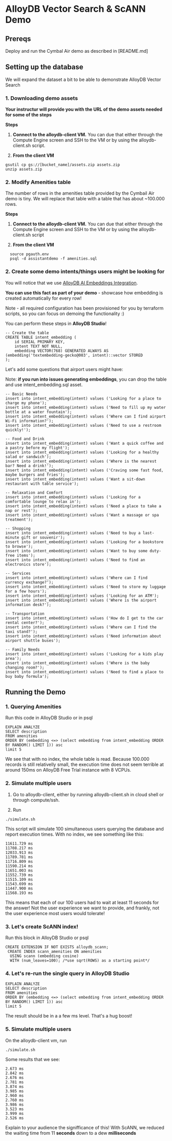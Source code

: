 # AlloyDB Vector Search & ScANN Demo

## Prereqs

Deploy and run the Cymbal Air demo as described in [README.md]


## Setting up the database

We will expand the dataset a bit to be able to demonstrate AlloyDB Vector Search

### 1. Downloading demo assets

**Your instructur will provide you with the URL of the demo assets needed for some of the steps**

**Steps**
1. **Connect to the alloydb-client VM.** You can due that either through the Compute Engine screen and SSH to the VM or by using the alloydb-client.sh script.

2. **From the client VM**
```
gsutil cp gs://[bucket_name]/assets.zip assets.zip
unzip assets.zip
```


### 2. Modify Amenities table


The number of rows in the amenities table provided by the Cymbail Air demo is tiny. We will replace that table with a table that has about ~100.000 rows. 

**Steps**
1. **Connect to the alloydb-client VM.** You can due that either through the Compute Engine screen and SSH to the VM or by using the alloydb-client.sh script

2. **From the client VM**
```
  source pgauth.env
  psql -d assistantdemo -f amenities.sql 

```


### 2. Create some demo intents/things users might be looking for

You will notice that we use [AlloyDB AI Embeddings Integration](https://cloud.google.com/alloydb/docs/ai/work-with-embeddings).

**You can use this fact as part of your demo** - showcase how embedding is created automatically for every row!

Note - all required configuration has been provisioned for you by terraform scripts, so you can focus on demoing the functionality :)

You can perform these steps in **AlloyDB Studio**!

```
-- Create the table
CREATE TABLE intent_embedding (
    id SERIAL PRIMARY KEY,
    intent TEXT NOT NULL,
    embedding VECTOR(768) GENERATED ALWAYS AS (embedding('textembedding-gecko@003', intent)::vector STORED
);
```

Let's add some questions that airport users might have:

Note: **if you run into issues generating embeddings**, you can 
drop the table and use intent_embedding.sql asset.

```
-- Basic Needs
insert into intent_embedding(intent) values ('Looking for a place to charge my phone');
insert into intent_embedding(intent) values ('Need to fill up my water bottle at a water fountain');
insert into intent_embedding(intent) values ('Where can I find airport Wi-Fi information?');
insert into intent_embedding(intent) values ('Need to use a restroom quickly!');

-- Food and Drink
insert into intent_embedding(intent) values ('Want a quick coffee and a pastry before my flight');
insert into intent_embedding(intent) values ('Looking for a healthy salad or sandwich');
insert into intent_embedding(intent) values ('Where is the nearest bar? Need a drink!');
insert into intent_embedding(intent) values ('Craving some fast food, maybe burgers and fries');
insert into intent_embedding(intent) values ('Want a sit-down restaurant with table service');

-- Relaxation and Comfort
insert into intent_embedding(intent) values ('Looking for a comfortable lounge to relax in');
insert into intent_embedding(intent) values ('Need a place to take a nap or rest');
insert into intent_embedding(intent) values ('Want a massage or spa treatment');

-- Shopping
insert into intent_embedding(intent) values ('Need to buy a last-minute gift or souvenir');
insert into intent_embedding(intent) values ('Looking for a bookstore to browse');
insert into intent_embedding(intent) values ('Want to buy some duty-free items');
insert into intent_embedding(intent) values ('Need to find an electronics store');

-- Services
insert into intent_embedding(intent) values ('Where can I find currency exchange?');
insert into intent_embedding(intent) values ('Need to store my luggage for a few hours');
insert into intent_embedding(intent) values ('Looking for an ATM');
insert into intent_embedding(intent) values ('Where is the airport information desk?');

-- Transportation
insert into intent_embedding(intent) values ('How do I get to the car rental center?');
insert into intent_embedding(intent) values ('Where can I find the taxi stand?');
insert into intent_embedding(intent) values ('Need information about airport shuttle buses');

-- Family Needs
insert into intent_embedding(intent) values ('Looking for a kids play area');
insert into intent_embedding(intent) values ('Where is the baby changing room?');
insert into intent_embedding(intent) values ('Need to find a place to buy baby formula');
```

## Running the Demo

### 1. Querying Amenities

Run this code in AlloyDB Studio or in psql

```
EXPLAIN ANALYZE 
SELECT description
FROM amenities
ORDER BY (embedding <=> (select embedding from intent_embedding ORDER BY RANDOM() LIMIT 1)) asc
limit 5
```

We see that with no index, the whole table is read. Because 100.000 records is still relativelly small, the execution time does not seem terrible at around 150ms on AlloyDB Free Trial instance with 8 VCPUs.

### 2. Simulate multiple users

1. Go to alloydb-client, either by running alloydb-client.sh in cloud shell or through compute/ssh.

2. Run

```
./simulate.sh
```

This script will simulate 100 simultaneous users querying the database and report execution times. With no index, we see something like this:

```
11611.729 ms
11708.217 ms
12033.913 ms
11789.781 ms
11716.809 ms
11590.214 ms
11651.003 ms
11552.739 ms
11515.109 ms
11543.699 ms
11447.900 ms
11568.193 ms
```

This means that each of our 100 users had to wait at least 11 seconds for the answer! Not the user experience we want to provide, and frankly, not the user experience most users would tolerate!

### 3. Let's create ScANN index!

Run this block in AlloyDB Studio or psql

```
CREATE EXTENSION IF NOT EXISTS alloydb_scann;
 CREATE INDEX scann_amenities ON amenities
  USING scann (embedding cosine)
  WITH (num_leaves=100); /*use sqrt(ROWS) as a starting point*/
```


### 4. Let's re-run the single query in AlloyDB Studio

```
EXPLAIN ANALYZE 
SELECT description
FROM amenities
ORDER BY (embedding <=> (select embedding from intent_embedding ORDER BY RANDOM() LIMIT 1)) asc
limit 5
```

The result should be in a a few ms level. That's a hug boost!

### 5. Simulate multiple users

On the alloydb-client vm, run
```
./simulate.sh
```

Some results that we see:

```
2.673 ms
2.842 ms
2.676 ms
2.781 ms
3.874 ms
3.985 ms
2.960 ms
2.760 ms
3.986 ms
3.523 ms
3.999 ms
2.526 ms
```

Explain to your audience the signifficance of this! With ScANN, we reduced the waiting time from 11 **seconds** down to a dew **milliseconds**
